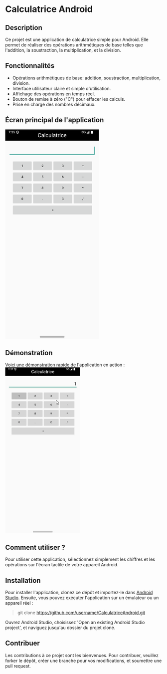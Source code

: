 # Calculatrice Android

## Description
Ce projet est une application de calculatrice simple pour Android. Elle permet de réaliser des opérations arithmétiques de base telles que l'addition, la soustraction, la multiplication, et la division.

## Fonctionnalités
- Opérations arithmétiques de base: addition, soustraction, multiplication, division.
- Interface utilisateur claire et simple d'utilisation.
- Affichage des opérations en temps réel.
- Bouton de remise à zéro ("C") pour effacer les calculs.
- Prise en charge des nombres décimaux.

## Écran principal de l'application
![Écran principal](/assets/appli.png)  

## Démonstration
Voici une démonstration rapide de l'application en action :
![Démonstration de l'application](/assets/appli.gif)  

## Comment utiliser ?
Pour utiliser cette application, sélectionnez simplement les chiffres et les opérations sur l'écran tactile de votre appareil Android.

## Installation
Pour installer l'application, clonez ce dépôt et importez-le dans [Android Studio](https://developer.android.com/studio). 
Ensuite, vous pouvez exécuter l'application sur un émulateur ou un appareil réel : 

> git clone https://github.com/username/CalculatriceAndroid.git

Ouvrez Android Studio, choisissez 'Open an existing Android Studio project', et naviguez jusqu'au dossier du projet cloné.

## Contribuer
Les contributions à ce projet sont les bienvenues. Pour contribuer, veuillez forker le dépôt, créer une branche pour vos modifications, et soumettre une pull request.
